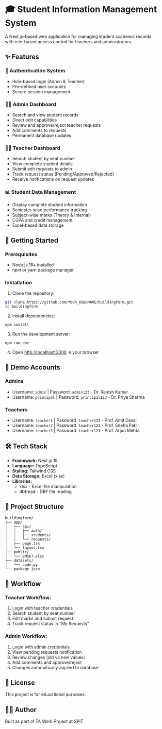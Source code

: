 # 🎓 Student Information Management System

A Next.js-based web application for managing student academic records with role-based access control for teachers and administrators.

## ✨ Features

### 🔐 Authentication System
- Role-based login (Admin & Teacher)
- Pre-defined user accounts
- Secure session management

### 👨‍💼 Admin Dashboard
- Search and view student records
- Direct edit capabilities
- Review and approve/reject teacher requests
- Add comments to requests
- Permanent database updates

### 👨‍🏫 Teacher Dashboard
- Search student by seat number
- View complete student details
- Submit edit requests to admin
- Track request status (Pending/Approved/Rejected)
- Receive notifications on request updates

### 📊 Student Data Management
- Display complete student information
- Semester-wise performance tracking
- Subject-wise marks (Theory & Internal)
- CGPA and credit management
- Excel-based data storage

## 🚀 Getting Started

### Prerequisites
- Node.js 18+ installed
- npm or yarn package manager

### Installation

1. Clone the repository:
```bash
git clone https://github.com/YOUR_USERNAME/buildingform.git
cd buildingform
```

2. Install dependencies:
```bash
npm install
```

3. Run the development server:
```bash
npm run dev
```

4. Open [http://localhost:3000](http://localhost:3000) in your browser

## 👥 Demo Accounts

### Admins
- Username: `admin` | Password: `admin123` - Dr. Rajesh Kumar
- Username: `principal` | Password: `principal123` - Dr. Priya Sharma

### Teachers
- Username: `teacher1` | Password: `teacher123` - Prof. Amit Desai
- Username: `teacher2` | Password: `teacher123` - Prof. Sneha Patil
- Username: `teacher3` | Password: `teacher123` - Prof. Arjun Mehta

## 🛠️ Tech Stack

- **Framework:** Next.js 15
- **Language:** TypeScript
- **Styling:** Tailwind CSS
- **Data Storage:** Excel (xlsx)
- **Libraries:** 
  - xlsx - Excel file manipulation
  - dbfread - DBF file reading

## 📁 Project Structure

```
buildingform/
├── app/
│   ├── api/
│   │   ├── auth/
│   │   ├── students/
│   │   └── requests/
│   ├── page.tsx
│   └── layout.tsx
├── public/
│   └── BMS6T.xlsx
├── datasets/
│   └── code.py
└── package.json
```

## 🔄 Workflow

### Teacher Workflow:
1. Login with teacher credentials
2. Search student by seat number
3. Edit marks and submit request
4. Track request status in "My Requests"

### Admin Workflow:
1. Login with admin credentials
2. View pending requests notification
3. Review changes (old vs new values)
4. Add comments and approve/reject
5. Changes automatically applied to database

## 📝 License

This project is for educational purposes.

## 👨‍💻 Author

Built as part of TA Work Project at SPIT